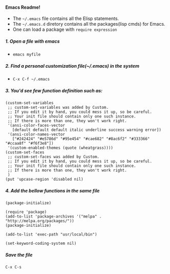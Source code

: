 #### Emacs Readme!

- The `~/.emacs` file contains all the Elisp statements.
- The `~/.emacs.d` diretory contains all the packages(lisp cmds) for Emacs.
- One can load a package with `require expression`

##### 1. Open a file with emacs
- `emacs myfile`

##### 2. Find a personal customization file(~/.emacs) in the system 
- `C-x C-f ~/.emacs`

##### 3. You'd see few function definition such as: 
```common-lisp
(custom-set-variables
 ;; custom-set-variables was added by Custom.
 ;; If you edit it by hand, you could mess it up, so be careful.
 ;; Your init file should contain only one such instance.
 ;; If there is more than one, they won't work right.
 '(ansi-color-faces-vector
   [default default default italic underline success warning error])
 '(ansi-color-names-vector
   ["#242424" "#e5786d" "#95e454" "#cae682" "#8ac6f2" "#333366" "#ccaa8f" "#f6f3e8"])
 '(custom-enabled-themes (quote (wheatgrass))))
(custom-set-faces
 ;; custom-set-faces was added by Custom.
 ;; If you edit it by hand, you could mess it up, so be careful.
 ;; Your init file should contain only one such instance.
 ;; If there is more than one, they won't work right.
 )
(put 'upcase-region 'disabled nil)
```

##### 4. Add the bellow functions in the same file
```common-lisp
(package-initialize)

(require 'package)
(add-to-list 'package-archives '("melpa" . "http://melpa.org/packages/"))
(package-initialize)

(add-to-list 'exec-path "usr/local/bin")

(set-keyword-coding-system nil)
```
##### Save the file
`C-x C-s`



